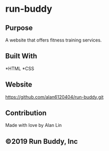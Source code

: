 # run-buddy

## Purpose
A website that offers fitness training services.

## Built With
*HTML
*CSS

## Website
https://github.com/alan6120404/run-buddy.git

## Contribution
Made with love by Alan Lin

## &copy;2019 Run Buddy, Inc
